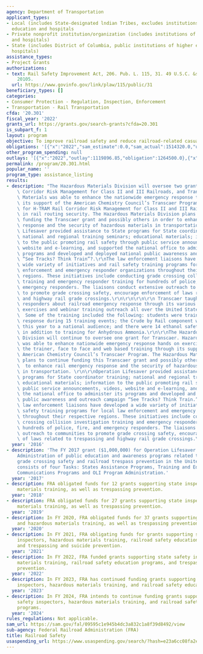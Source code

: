 ```yaml
---
agency: Department of Transportation
applicant_types:
- Local (includes State-designated lndian Tribes, excludes institutions of higher
  education and hospitals
- Private nonprofit institution/organization (includes institutions of higher education
  and hospitals)
- State (includes District of Columbia, public institutions of higher education and
  hospitals)
assistance_types:
- Project Grants
authorizations:
- text: Rail Safety Improvement Act, 206. Pub. L. 115, 31. 49 U.S.C. &sect; 103(i);
    20105.
  url: https://www.govinfo.gov/link/plaw/115/public/31
beneficiary_types: []
categories:
- Consumer Protection - Regulation, Inspection, Enforcement
- Transportation - Rail Transportation
cfda: '20.301'
fiscal_year: '2022'
grants_url: https://grants.gov/search-grants?cfda=20.301
is_subpart_f: 1
layout: program
objective: To improve railroad safety and reduce railroad-related casualties and accidents.
obligations: '[{"x":"2022","sam_estimate":0.0,"sam_actual":1514320.0,"usa_spending_actual":-173890.31},{"x":"2023","sam_estimate":2000000.0,"sam_actual":0.0,"usa_spending_actual":1130992.98},{"x":"2024","sam_estimate":2000000.0,"sam_actual":0.0,"usa_spending_actual":1018432.83}]'
other_program_spending: null
outlays: '[{"x":"2022","outlay":1119896.85,"obligation":1264500.0},{"x":"2023","outlay":477730.81,"obligation":1150000.0},{"x":"2024","outlay":0.0,"obligation":1150000.0}]'
permalink: /program/20.301.html
popular_name: ''
program_type: assistance_listing
results:
- description: "The Hazardous Materials Division will oversee two grants (H-TRAM Rail\
    \ Corridor Risk Management for Class II and III Railroads, and Transcaer. Hazardous\
    \ Materials was able to enhance the nationwide emergency response training through\
    \ its support of the American Chemistry Council’s Transcaer Program. The grant\
    \ for H-TRAM Rail Corridor Risk Management for Class II and III Railroads assists\
    \ in rail routing security. The Hazardous Materials Division plans to continue\
    \ funding the Transcaer grant and possibly others in order to enhance rail emergency\
    \ response and the security of hazardous materials in transportation.\r\nOperation\
    \ Lifesaver provided assistance to State programs for State coordinator training;\
    \ national and regional training seminars; educational materials; information\
    \ to the public promoting rail safety through public service announcements, videos,\
    \ website and e-learning, and supported the national office to administer its\
    \ programs and developed and deployed national public awareness and outreach campaign\
    \ “See Tracks? Think Train”?.\r\nThe law enforcement liaisons have developed a\
    \ wide variety of initiatives and rail safety training programs for local law\
    \ enforcement and emergency responder organizations throughout their respective\
    \ regions. These initiatives include conducting grade crossing collision investigation\
    \ training and emergency responder training for hundreds of police, fire, and\
    \ emergency responders. The liaisons conduct extensive outreach to communities\
    \ to promote grade crossing safety, encourage enforcement of laws related to trespassing\
    \ and highway rail grade crossings.\r\n\r\n\r\n\r\n Transcaer taught 49,999 emergency\
    \ responders about railroad emergency response through its various face to face\
    \ exercises and webinar training outreach all over the United States in 2016.\
    \  Some of the training included the following: students were trained in Chlorine\
    \ response during 15 training events; the Crude by Rail component was rolled out\
    \ this year to a national audience; and there were 14 ethanol safety seminars\
    \ in addition to training for Anhydrous Ammonia.\r\n\r\nThe Hazardous Materials\
    \ Division will continue to oversee one grant for Transcaer. Hazardous Materials\
    \ was able to enhance nationwide emergency response hands on exercises, train\
    \ the trainer, face to face and web based training through its support of the\
    \ American Chemistry Council’s Transcaer Program. The Hazardous Materials Division\
    \ plans to continue funding this Transcaer grant and possibly others in order\
    \  to enhance rail emergency response and the security of hazardous materials\
    \ in transportation. \r\n\r\nOperation Lifesaver provided assistance to State\
    \ programs for State coordinator training; national and regional training seminars;\
    \ educational materials; information to the public promoting rail safety through\
    \ public service announcements, videos, website and e-learning, and supported\
    \ the national office to administer its programs and developed and deployed national\
    \ public awareness and outreach campaign “See Tracks? Think Train.”\r\n\r\nThe\
    \ law enforcement liaisons have developed a wide variety of initiatives and rail\
    \ safety training programs for local law enforcement and emergency responder organizations\
    \ throughout their respective regions. These initiatives include conducting grade\
    \ crossing collision investigation training and emergency responder training for\
    \ hundreds of police, fire, and emergency responders. The liaisons conduct extensive\
    \ outreach to communities to promote grade crossing safety, encourage enforcement\
    \ of laws related to trespassing and highway rail grade crossings.\r\n"
  year: '2016'
- description: 'The FY 2017 grant ($1,000,000) for Operation Lifesaver supports OLI
    Administration of public education and awareness programs related to highway-rail
    grade crossing safety and railroad trespass prevention in the United States, and
    consists of four Tasks: States Assistance Programs, Training and Education Programs,
    Communications Programs and OLI Program Administration.'
  year: '2017'
- description: FRA obligated funds for 12 grants supporting state inspector and hazardous
    materials training, as well as trespassing prevention.
  year: '2018'
- description: FRA obligated funds for 27 grants supporting state inspector and hazardous
    materials training, as well as trespassing prevention.
  year: '2019'
- description: In FY 2020, FRA obligated funds for 37 grants supporting state inspector
    and hazardous materials training, as well as trespassing prevention.
  year: '2020'
- description: In FY 2021, FRA obligating funds for grants supporting state safety
    inspectors, hazardous materials training, railroad safety education programs,
    and trespassing and suicide prevention.
  year: '2021'
- description: In FY 2022, FRA funded grants supporting state safety inspectors, hazardous
    materials training, railroad safety education programs, and trespassing and suicide
    prevention.
  year: '2022'
- description: In FY 2023, FRA has continued funding grants supporting state safety
    inspectors, hazardous materials training, and railroad safety education programs.
  year: '2023'
- description: In FY 2024, FRA intends to continue funding grants supporting state
    safety inspectors, hazardous materials training, and railroad safety education
    programs.
  year: '2024'
rules_regulations: Not applicable.
sam_url: https://sam.gov/fal/09595c1e945b4dc3a832c1a8f39d8492/view
sub-agency: Federal Railroad Administration (FRA)
title: Railroad Safety
usaspending_url: https://www.usaspending.gov/search/?hash=e23a6cc08fa2edcd5c9028bd1c8c1320
---
```

